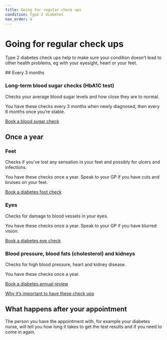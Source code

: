 ```yaml
---
title: Going for regular check ups
condition: Type 2 diabetes
nav_order: 4
---
```


# Going for regular check ups

Type 2 diabetes check ups help to make sure your condition doesn’t lead to other health problems, eg with your eyesight, heart or your feet.

## Every 3 months

### Long-term blood sugar checks (HbA1C test)

Checks your average blood sugar levels and how close they are to normal.

You have these checks every 3 months when newly diagnosed, then every 6 months once you’re stable.

<p>
  <a href="/book-an-appointment/diabetes-blood-glucose-test/find-new-appointment" class="button button-secondary-cta">
    Book a blood sugar check
  </a>
</p>

## Once a year

### Feet

Checks if you’ve lost any sensation in your feet and possibly for ulcers and infections.

You have these checks once a year. Speak to your GP if you have cuts and bruises on your feet.

<p>
  <a href="/book-an-appointment/diabetes-foot-check/find-new-appointment" class="button button-secondary-cta">
    Book a diabetes foot check
  </a>
</p>

### Eyes

Checks for damage to blood vessels in your eyes.

You have these checks once a year. Speak to your GP if you have blurred vision.

<p>
  <a href="/book-an-appointment/diabetes-eye-screening/find-new-appointment" class="button button-secondary-cta">
    Book a diabetes eye check
  </a>
</p>

### Blood pressure, blood fats (cholesterol) and kidneys

Checks for high blood pressure, heart and kidney disease.

You have these checks once a year.

<p>
  <a href="/book-an-appointment/diabetes-annual-review/find-new-appointment" class="button button-secondary-cta">
    Book a diabetes annual review
  </a>
</p>

[Why it’s important to have these check ups](#)

## What happens after your appointment

The person you have the appointment with, for example your diabetes nurse, will tell you how long it takes to get the test results and if you need to come in again.
